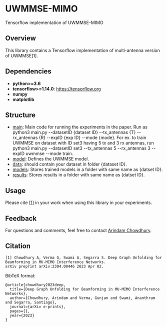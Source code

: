 
# UWMMSE-MIMO
Tensorflow implementation of UWMMSE-MIMO

## Overview
This library contains a Tensorflow implementation of multi-antenna version of UWMMSE[1].
## Dependencies

* **python>=3.6**
* **tensorflow>=1.14.0**: https://tensorflow.org
* **numpy**
* **matplotlib**

## Structure
* [main](https://github.com/ArCho48/UWMMSE-MIMO/blob/master/main.py): Main code for running the experiments in the paper. Run as python3 main.py --datasetID {dataset ID} --tx_antennas {T} --rx_antennas {R} --expID {exp ID} --mode {mode}. For ex. to train UWMMSE on dataset with ID set3 having 5 tx and 3 rx antennas, run python3 main.py --datasetID set3 --tx_antennas 5 --rx_antennas 3 --expID uwmmse --mode train.
* [model](https://github.com/ArCho48/UWMMSE-MIMO/blob/master/model.py): Defines the UWMMSE model.
* [data](https://github.com/ArCho48/UWMMSE-MIMO/tree/master/data): should contain your dataset in folder {dataset ID}. 
* [models](https://github.com/ArCho48/UWMMSE-MIMO/tree/master/models): Stores trained models in a folder with same name as {datset ID}.
* [results](https://github.com/ArCho48/UWMMSE-MIMO/tree/master/results): Stores results in a folder with same name as {datset ID}.

## Usage


Please cite [[1](#citation)] in your work when using this library in your experiments.

## Feedback
For questions and comments, feel free to contact [Arindam Chowdhury](mailto:arindam.chowdhury@rice.edu).

## Citation
```
[1] Chowdhury A, Verma G, Swami A, Segarra S. Deep Graph Unfolding for Beamforming in MU-MIMO Interference Networks. 
arXiv preprint arXiv:2304.00446 2023 Apr 02.
```

BibTeX format:
```
@article{chowdhury2023deep,
  title={Deep Graph Unfolding for Beamforming in MU-MIMO Interference Networks},
  author={Chowdhury, Arindam and Verma, Gunjan and Swami, Ananthram and Segarra, Santiago},
  journal={arXiv e-prints},
  pages={},
  year={2023}
}
```
